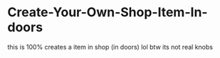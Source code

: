 # Create-Your-Own-Shop-Item-In-doors
this is 100% creates a item in shop (in doors)  lol btw its not real knobs

